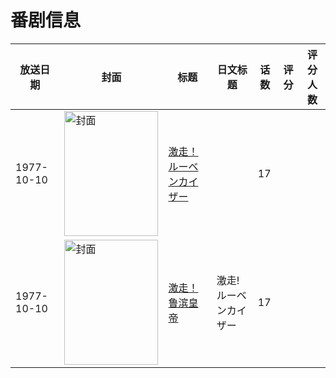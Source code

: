 # 番剧信息

|放送日期|封面|标题|日文标题|话数|评分|评分人数|
|---|---|---|---|---|---|---|
|1977-10-10|<img src="//lain.bgm.tv/pic/cover/c/22/6f/189004_9MSDK.jpg" alt="封面" style="width:150px;height:200px;object-fit:cover;">|[激走！ルーベンカイザー](https://bangumi.tv/subject/189004)||17|||
|1977-10-10|<img src="//lain.bgm.tv/pic/cover/c/74/94/309740_2bdrh.jpg" alt="封面" style="width:150px;height:200px;object-fit:cover;">|[激走！鲁滨皇帝](https://bangumi.tv/subject/309740)|激走!ルーベンカイザー|17|||

